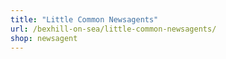 ```yaml
---
title: "Little Common Newsagents"
url: /bexhill-on-sea/little-common-newsagents/
shop: newsagent
---
```

